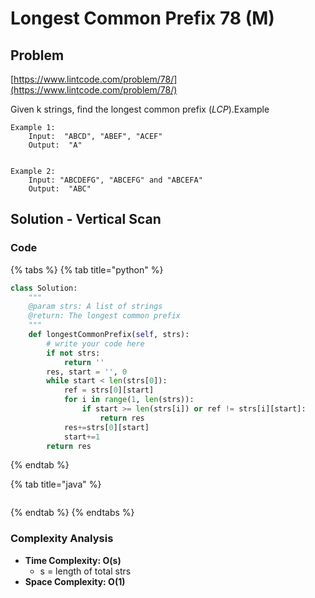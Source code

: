 # Longest Common Prefix 78 \(M\)

## Problem

[https://www.lintcode.com/problem/78/](https://www.lintcode.com/problem/78/)

Given k strings, find the longest common prefix \(_LCP_\).Example

```text
Example 1:
	Input:  "ABCD", "ABEF", "ACEF"
	Output:  "A"
	

Example 2:
	Input: "ABCDEFG", "ABCEFG" and "ABCEFA"
	Output:  "ABC"
```

## Solution - Vertical Scan

### Code

{% tabs %}
{% tab title="python" %}
```python
class Solution:
    """
    @param strs: A list of strings
    @return: The longest common prefix
    """
    def longestCommonPrefix(self, strs):
        # write your code here
        if not strs:
            return ''
        res, start = '', 0
        while start < len(strs[0]):
            ref = strs[0][start]
            for i in range(1, len(strs)):
                if start >= len(strs[i]) or ref != strs[i][start]:
                    return res
            res+=strs[0][start]
            start+=1
        return res
```
{% endtab %}

{% tab title="java" %}
```

```
{% endtab %}
{% endtabs %}

### Complexity Analysis

* **Time Complexity: O\(s\)**
  * s = length of total strs
* **Space Complexity: O\(1\)**

